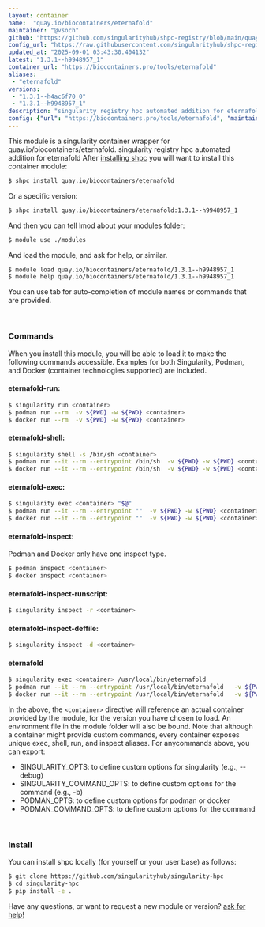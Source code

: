```yaml
---
layout: container
name:  "quay.io/biocontainers/eternafold"
maintainer: "@vsoch"
github: "https://github.com/singularityhub/shpc-registry/blob/main/quay.io/biocontainers/eternafold/container.yaml"
config_url: "https://raw.githubusercontent.com/singularityhub/shpc-registry/main/quay.io/biocontainers/eternafold/container.yaml"
updated_at: "2025-09-01 03:43:30.404132"
latest: "1.3.1--h9948957_1"
container_url: "https://biocontainers.pro/tools/eternafold"
aliases:
 - "eternafold"
versions:
 - "1.3.1--h4ac6f70_0"
 - "1.3.1--h9948957_1"
description: "singularity registry hpc automated addition for eternafold"
config: {"url": "https://biocontainers.pro/tools/eternafold", "maintainer": "@vsoch", "description": "singularity registry hpc automated addition for eternafold", "latest": {"1.3.1--h9948957_1": "sha256:4d1b954a5819d35352b74d2465d3af1e1d803253cdeda291e98bd1b8b027c3f6"}, "tags": {"1.3.1--h4ac6f70_0": "sha256:06d7af0fc874d33e3a927696edbe080678afb09f944dbd152ecd34fd4cec84e4", "1.3.1--h9948957_1": "sha256:4d1b954a5819d35352b74d2465d3af1e1d803253cdeda291e98bd1b8b027c3f6"}, "docker": "quay.io/biocontainers/eternafold", "aliases": {"eternafold": "/usr/local/bin/eternafold"}}
---
```


This module is a singularity container wrapper for quay.io/biocontainers/eternafold.
singularity registry hpc automated addition for eternafold
After [installing shpc](#install) you will want to install this container module:


```bash
$ shpc install quay.io/biocontainers/eternafold
```

Or a specific version:

```bash
$ shpc install quay.io/biocontainers/eternafold:1.3.1--h9948957_1
```

And then you can tell lmod about your modules folder:

```bash
$ module use ./modules
```

And load the module, and ask for help, or similar.

```bash
$ module load quay.io/biocontainers/eternafold/1.3.1--h9948957_1
$ module help quay.io/biocontainers/eternafold/1.3.1--h9948957_1
```

You can use tab for auto-completion of module names or commands that are provided.

<br>

### Commands

When you install this module, you will be able to load it to make the following commands accessible.
Examples for both Singularity, Podman, and Docker (container technologies supported) are included.

#### eternafold-run:

```bash
$ singularity run <container>
$ podman run --rm  -v ${PWD} -w ${PWD} <container>
$ docker run --rm  -v ${PWD} -w ${PWD} <container>
```

#### eternafold-shell:

```bash
$ singularity shell -s /bin/sh <container>
$ podman run --it --rm --entrypoint /bin/sh  -v ${PWD} -w ${PWD} <container>
$ docker run --it --rm --entrypoint /bin/sh  -v ${PWD} -w ${PWD} <container>
```

#### eternafold-exec:

```bash
$ singularity exec <container> "$@"
$ podman run --it --rm --entrypoint ""  -v ${PWD} -w ${PWD} <container> "$@"
$ docker run --it --rm --entrypoint ""  -v ${PWD} -w ${PWD} <container> "$@"
```

#### eternafold-inspect:

Podman and Docker only have one inspect type.

```bash
$ podman inspect <container>
$ docker inspect <container>
```

#### eternafold-inspect-runscript:

```bash
$ singularity inspect -r <container>
```

#### eternafold-inspect-deffile:

```bash
$ singularity inspect -d <container>
```


#### eternafold

```bash
$ singularity exec <container> /usr/local/bin/eternafold
$ podman run --it --rm --entrypoint /usr/local/bin/eternafold   -v ${PWD} -w ${PWD} <container> -c " $@"
$ docker run --it --rm --entrypoint /usr/local/bin/eternafold   -v ${PWD} -w ${PWD} <container> -c " $@"
```



In the above, the `<container>` directive will reference an actual container provided
by the module, for the version you have chosen to load. An environment file in the
module folder will also be bound. Note that although a container
might provide custom commands, every container exposes unique exec, shell, run, and
inspect aliases. For anycommands above, you can export:

 - SINGULARITY_OPTS: to define custom options for singularity (e.g., --debug)
 - SINGULARITY_COMMAND_OPTS: to define custom options for the command (e.g., -b)
 - PODMAN_OPTS: to define custom options for podman or docker
 - PODMAN_COMMAND_OPTS: to define custom options for the command

<br>

### Install

You can install shpc locally (for yourself or your user base) as follows:

```bash
$ git clone https://github.com/singularityhub/singularity-hpc
$ cd singularity-hpc
$ pip install -e .
```

Have any questions, or want to request a new module or version? [ask for help!](https://github.com/singularityhub/singularity-hpc/issues)